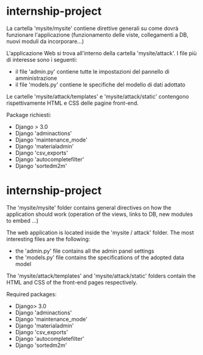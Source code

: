 # internship-project

La cartella 'mysite/mysite' contiene direttive generali su come dovrà funzionare l'applicazione (funzionamento delle viste, collegamenti a DB, nuovi moduli da incorporare...)

L'applicazione Web si trova all'interno della cartella 'mysite/attack'. I file più di interesse sono i seguenti:
- il file 'admin.py' contiene tutte le impostazioni del pannello di amministrazione
- il file 'models.py' contiene le specifiche del modello di dati adottato

Le cartelle 'mysite/attack/templates' e 'mysite/attack/static' contengono rispettivamente HTML e CSS delle pagine front-end. 

Package richiesti:
- Django > 3.0
- Django 'adminactions'
- Django 'maintenance_mode'
- Django 'materialadmin'
- Django 'csv_exports'
- Django 'autocompletefilter'
- Django 'sortedm2m'

# internship-project

The 'mysite/mysite' folder contains general directives on how the application should work (operation of the views, links to DB, new modules to embed ...)

The web application is located inside the 'mysite / attack' folder. The most interesting files are the following:
- the 'admin.py' file contains all the admin panel settings
- the 'models.py' file contains the specifications of the adopted data model

The 'mysite/attack/templates' and 'mysite/attack/static' folders contain the HTML and CSS of the front-end pages respectively.

Required packages:
- Django> 3.0
- Django 'adminactions'
- Django 'maintenance_mode'
- Django 'materialadmin'
- Django 'csv_exports'
- Django 'autocompletefilter'
- Django 'sortedm2m'
